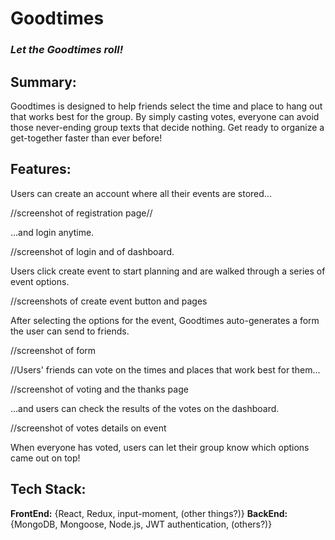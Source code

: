 # Goodtimes

### *Let the Goodtimes roll!*

## Summary:

Goodtimes is designed to help friends select the time and place to hang out that works best for the group. By simply casting votes, everyone can avoid those never-ending group texts that decide nothing. Get ready to organize a get-together faster than ever before!

## Features:

Users can create an account where all their events are stored...

//screenshot of registration page//

...and login anytime.

//screenshot of login and of dashboard.

Users click create event to start planning and are walked through a series of event options.

//screenshots of create event button and pages

After selecting the options for the event, Goodtimes auto-generates a form the user can send to friends.

//screenshot of form

//Users' friends can vote on the times and places that work best for them...

//screenshot of voting and the thanks page

...and users can check the results of the votes on the dashboard.

//screenshot of votes details on event

When everyone has voted, users can let their group know which options came out on top!

## Tech Stack:

**FrontEnd:** {React, Redux, input-moment, (other things?)}
**BackEnd:** {MongoDB, Mongoose, Node.js, JWT authentication, (others?)}